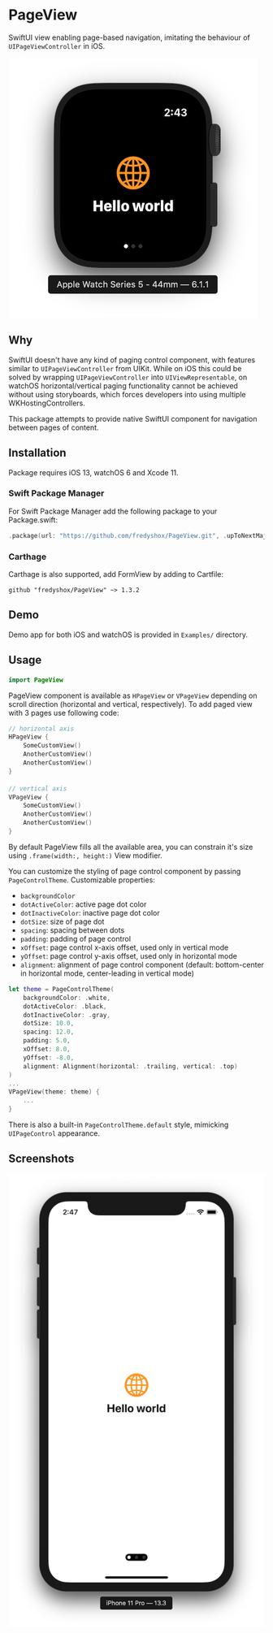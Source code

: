 # PageView

SwiftUI view enabling page-based navigation, imitating the behaviour of `UIPageViewController` in iOS.

![watchOS screenshow](./Images/watchOS-example.png)

## Why

SwiftUI doesn't have any kind of paging control component,  with features similar to `UIPageViewController` from UIKit. While on iOS this could be solved by wrapping `UIPageViewController` into  `UIViewRepresentable`, on watchOS horizontal/vertical paging functionality cannot be achieved without using storyboards, which forces developers into using multiple WKHostingControllers.

This package attempts to provide native SwiftUI component for navigation between pages of content.

## Installation

Package requires iOS 13, watchOS 6 and Xcode 11.

### Swift Package Manager

For Swift Package Manager add the following package to your Package.swift:
```swift
.package(url: "https://github.com/fredyshox/PageView.git", .upToNextMajor(from: "1.3.1")),
```

### Carthage


Carthage is also supported, add FormView by adding to Cartfile:
```
github "fredyshox/PageView" ~> 1.3.2
```

## Demo

Demo app for both iOS and watchOS is provided in `Examples/` directory.

## Usage

```swift
import PageView
```

PageView component is available as `HPageView` or `VPageView` depending on scroll direction (horizontal and vertical, respectively).
To add paged view with 3 pages use following code:
```swift
// horizontal axis
HPageView {
    SomeCustomView()
    AnotherCustomView()
    AnotherCustomView()
}

// vertical axis
VPageView {
    SomeCustomView()
    AnotherCustomView()
    AnotherCustomView()
}
```

By default PageView fills all the available area, you can constrain it's size using `.frame(width:, height:)` View modifier.

You can customize the styling of page control component by passing `PageControlTheme`. Customizable properties:
* `backgroundColor`
* `dotActiveColor`: active page dot color
* `dotInactiveColor`: inactive page dot color
* `dotSize`: size of page dot
* `spacing`: spacing between dots
* `padding`: padding of page control
* `xOffset`: page control x-axis offset, used only in vertical mode
* `yOffset`: page control y-axis offset, used only in horizontal mode
* `alignment`: alignment of page control component (default: bottom-center in horizontal mode, center-leading in vertical mode)

```swift
let theme = PageControlTheme(
    backgroundColor: .white,
    dotActiveColor: .black,
    dotInactiveColor: .gray,
    dotSize: 10.0,
    spacing: 12.0,
    padding: 5.0,
  	xOffset: 8.0,
    yOffset: -8.0,
    alignment: Alignment(horizontal: .trailing, vertical: .top)
)
...
VPageView(theme: theme) {
    ...
}
```

There is also a built-in `PageControlTheme.default` style, mimicking `UIPageControl` appearance.

## Screenshots

![iOS example](./Images/iOS-example.png)
